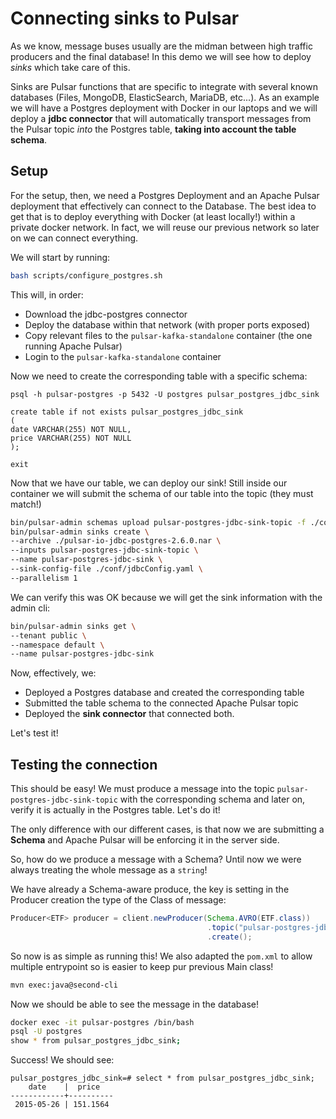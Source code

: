 # Connecting sinks to Pulsar

As we know, message buses usually are the midman between high traffic producers and the final database! In this demo we will see how to deploy *sinks* which take care of this.

Sinks are Pulsar functions that are specific to integrate with several known databases (Files, MongoDB, ElasticSearch, MariaDB, etc...). 
As an example we will have a Postgres deployment with Docker in our laptops and we will deploy a **jdbc connector** that will automatically transport messages from the Pulsar topic _into_ 
the Postgres table, **taking into account the table schema**.

## Setup

For the setup, then, we need a Postgres Deployment and an Apache 
Pulsar deployment  that effectively can connect to the Database. The best idea to get that
is to deploy everything with Docker (at least locally!) within a private docker network. In fact, we will reuse our 
previous network so later on we can connect everything.

We will start by running:

```bash
bash scripts/configure_postgres.sh
```

This will, in order:

- Download the jdbc-postgres connector
- Deploy the database within that network (with proper ports exposed)
- Copy relevant files to the `pulsar-kafka-standalone` container (the one running Apache Pulsar)
- Login to the `pulsar-kafka-standalone` container 

Now we need to create the corresponding table with a specific schema:

```
psql -h pulsar-postgres -p 5432 -U postgres pulsar_postgres_jdbc_sink

create table if not exists pulsar_postgres_jdbc_sink
(
date VARCHAR(255) NOT NULL,    
price VARCHAR(255) NOT NULL    
);

exit
```

Now that we have our table, we can deploy our sink! Still inside our container we will submit the schema of our table into the topic (they must match!)

```bash
bin/pulsar-admin schemas upload pulsar-postgres-jdbc-sink-topic -f ./conf/jdbcSchema.yaml
bin/pulsar-admin sinks create \
--archive ./pulsar-io-jdbc-postgres-2.6.0.nar \
--inputs pulsar-postgres-jdbc-sink-topic \
--name pulsar-postgres-jdbc-sink \
--sink-config-file ./conf/jdbcConfig.yaml \
--parallelism 1
```

We can verify this was OK because we will get the sink information with the admin cli:

```bash
bin/pulsar-admin sinks get \
--tenant public \
--namespace default \
--name pulsar-postgres-jdbc-sink
```

Now, effectively, we:

- Deployed a Postgres database and created the corresponding table
- Submitted the table schema to the connected Apache Pulsar topic
- Deployed the **sink connector** that connected both.

Let's test it!

## Testing the connection

This should be easy! We must produce a message into the topic `pulsar-postgres-jdbc-sink-topic` with the corresponding schema
and later on, verify it is actually in the Postgres table. Let's do it!

The only difference with our different cases, is that now we are submitting a **Schema** and Apache Pulsar will be enforcing it in the server side.

So, how do we produce a message with a Schema? Until now we were always treating the whole message as a `string`!

We have already a Schema-aware produce, the key is setting in the Producer creation the type of the Class of message:

```java
Producer<ETF> producer = client.newProducer(Schema.AVRO(ETF.class))
				                            .topic("pulsar-postgres-jdbc-sink-topic")
				                            .create();
```

So now is as simple as running this! We also adapted the `pom.xml` to allow multiple entrypoint so is easier to keep pur previous Main class!

```bash
mvn exec:java@second-cli
```

Now we should be able to see the message in the database!

```bash
docker exec -it pulsar-postgres /bin/bash
psql -U postgres
show * from pulsar_postgres_jdbc_sink;
```

Success! We should see:

```
pulsar_postgres_jdbc_sink=# select * from pulsar_postgres_jdbc_sink;
    date    |  price
------------+----------
 2015-05-26 | 151.1564
```
